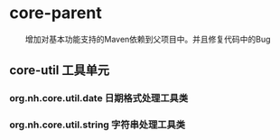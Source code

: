 # core-parent

&emsp;&emsp;增加对基本功能支持的Maven依赖到父项目中。并且修复代码中的Bug


## core-util 工具单元

### org.nh.core.util.date 日期格式处理工具类

### org.nh.core.util.string 字符串处理工具类